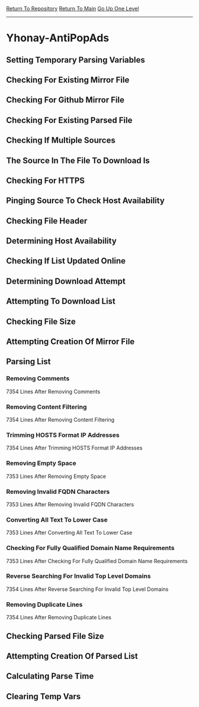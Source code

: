[Return To Repository](https://github.com/deathbybandaid/piholeparser/)
[Return To Main](https://github.com/deathbybandaid/piholeparser/blob/master/RecentRunLogs/Mainlog.md)
[Go Up One Level](https://github.com/deathbybandaid/piholeparser/blob/master/RecentRunLogs/TopLevelScripts/30-Processing-External-Blacklists.md)
____________________________________
# Yhonay-AntiPopAds
## Setting Temporary Parsing Variables
## Checking For Existing Mirror File
## Checking For Github Mirror File
## Checking For Existing Parsed File
## Checking If Multiple Sources
## The Source In The File To Download Is
## Checking For HTTPS
## Pinging Source To Check Host Availability
## Checking File Header
## Determining Host Availability
## Checking If List Updated Online
## Determining Download Attempt
## Attempting To Download List
## Checking File Size
## Attempting Creation Of Mirror File
## Parsing List
### Removing Comments
7354 Lines After Removing Comments
### Removing Content Filtering
7354 Lines After Removing Content Filtering
### Trimming HOSTS Format IP Addresses
7354 Lines After Trimming HOSTS Format IP Addresses
### Removing Empty Space
7353 Lines After Removing Empty Space
### Removing Invalid FQDN Characters
7353 Lines After Removing Invalid FQDN Characters
### Converting All Text To Lower Case
7353 Lines After Converting All Text To Lower Case
### Checking For Fully Qualified Domain Name Requirements
7353 Lines After Checking For Fully Qualified Domain Name Requirements
### Reverse Searching For Invalid Top Level Domains
7354 Lines After Reverse Searching For Invalid Top Level Domains
### Removing Duplicate Lines
7354 Lines After Removing Duplicate Lines
## Checking Parsed File Size
## Attempting Creation Of Parsed List
## Calculating Parse Time
## Clearing Temp Vars
